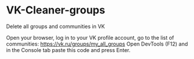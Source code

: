 # VK-Cleaner-groups
Delete all groups and communities in VK

Open your browser, log in to your VK profile account, go to the list of communities:
https://vk.ru/groups/my_all_groups
Open DevTools (F12) and in the Console tab paste this code and press Enter.
